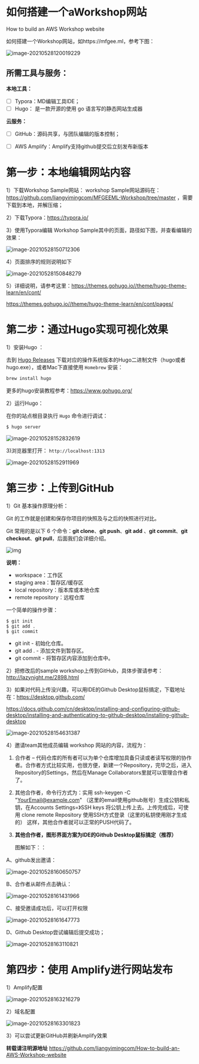 # 如何搭建一个aWorkshop网站

How to build an AWS Workshop website

如何搭建一个Workshop网站，如https://mfgee.ml，参考下图：

![image-20210528120019229](https://raw.githubusercontent.com/liangyimingcom/storage/master/uPic/image-20210528120019229.png)



## 所需工具与服务：

**本地工具：**

- [ ] Typora：MD编辑工具IDE；
- [ ] Hugo： 是一款开源的使用 go 语言写的静态网站生成器

**云服务：**

- [ ] GitHub：源码共享，与团队编辑的版本控制；
- [ ] AWS Amplify：Amplify支持github提交后立刻发布新版本



# 第一步：本地编辑网站内容



1）下载Workshop Sample网站： workshop Sample网站源码在： https://github.com/liangyimingcom/MFGEEML-Workshop/tree/master ，需要下载到本地，并解压缩；

2）下载Typora：https://typora.io/

3）使用Typora编辑 Workshop Sample其中的页面，路径如下图，并查看编辑的效果：

![image-20210528150712306](https://raw.githubusercontent.com/liangyimingcom/storage/master/uPic/image-20210528150712306.png)

4）页面排序的规则说明如下

![image-20210528150848279](https://raw.githubusercontent.com/liangyimingcom/storage/master/uPic/image-20210528150848279.png)

5）详细说明，请参考这里：https://themes.gohugo.io//theme/hugo-theme-learn/en/cont/

https://themes.gohugo.io//theme/hugo-theme-learn/en/cont/pages/





# 第二步：通过Hugo实现可视化效果



1）安装Hugo ：

去到 [Hugo Releases](https://github.com/spf13/hugo/releases) 下载对应的操作系统版本的Hugo二进制文件（hugo或者hugo.exe），或者Mac下直接使用 `Homebrew` 安装：

```bash
brew install hugo
```

更多的hugo安装教程参考：https://www.gohugo.org/



2）运行Hugo：

在你的站点根目录执行 `Hugo` 命令进行调试：

```bash
$ hugo server 
```

![image-20210528152832619](https://raw.githubusercontent.com/liangyimingcom/storage/master/uPic/image-20210528152832619.png)



3)浏览器里打开： `http://localhost:1313`

![image-20210528152911969](https://raw.githubusercontent.com/liangyimingcom/storage/master/uPic/image-20210528152911969.png)



# 第三步：上传到GitHub



1）Git 基本操作原理分析：

Git 的工作就是创建和保存你项目的快照及与之后的快照进行对比。

Git 常用的是以下 6 个命令：**git clone**、**git push**、**git add** 、**git commit**、**git checkout**、**git pull**，后面我们会详细介绍。

![img](https://www.runoob.com/wp-content/uploads/2015/02/git-command.jpg)

**说明：**

- workspace：工作区
- staging area：暂存区/缓存区
- local repository：版本库或本地仓库
- remote repository：远程仓库

一个简单的操作步骤：

```
$ git init    
$ git add .    
$ git commit  
```

- git init - 初始化仓库。
- git add . - 添加文件到暂存区。
- git commit - 将暂存区内容添加到仓库中。

 

2）把修改后的sample workshop上传到GitHub，具体步骤请参考：http://lazynight.me/2898.html

3）如果对代码上传没兴趣，可以用IDE的Github Desktop鼠标搞定，下载地址在：https://desktop.github.com/

https://docs.github.com/cn/desktop/installing-and-configuring-github-desktop/installing-and-authenticating-to-github-desktop/installing-github-desktop

![image-20210528154631387](https://raw.githubusercontent.com/liangyimingcom/storage/master/uPic/image-20210528154631387.png)



4）邀请team其他成员编辑 workshop 网站的内容，流程为：

1. 合作者 – 代码仓库的所有者可以为单个仓库增加具备只读或者读写权限的协作者。合作者方式比较实用，也很方便，新建一个Repository，完毕之后，进入Repository的Settings，然后在Manage Collaborators里就可以管理合作者了。

2. 其他合作者，命令行方式为：实用 ssh-keygen -C "YourEmail@example.com" （这里的email使用github账号）生成公钥和私钥，在Accounts Settings=》SSH keys 将公钥上传上去。上传完成后，可使用 clone remote Repository 使用SSH方式登录（这里的私钥使用刚才生成的） 这样，其他合作者就可以正常的PUSH代码了。

3. **其他合作者，图形界面方案为IDE的Github Desktop鼠标搞定（推荐）**

   图解如下：：

A、github发出邀请：

![image-20210528160650757](https://raw.githubusercontent.com/liangyimingcom/storage/master/uPic/image-20210528160650757.png)

B、合作者从邮件点击确认：

![image-20210528161431966](https://raw.githubusercontent.com/liangyimingcom/storage/master/uPic/image-20210528161431966.png)

C、接受邀请成功后，可以打开权限

![image-20210528161647773](https://raw.githubusercontent.com/liangyimingcom/storage/master/uPic/image-20210528161647773.png)

D、Github Desktop尝试编辑后提交成功；

![image-20210528163110821](https://raw.githubusercontent.com/liangyimingcom/storage/master/uPic/image-20210528163110821.png)





# 第四步：使用 Amplify进行网站发布



1）Amplify配置

![image-20210528163216279](https://raw.githubusercontent.com/liangyimingcom/storage/master/uPic/image-20210528163216279.png)

2）域名配置

![image-20210528163301823](https://raw.githubusercontent.com/liangyimingcom/storage/master/uPic/image-20210528163301823.png)



3）可以尝试更新GitHub并刷新Amplify效果



**转载请注明源地址** https://github.com/liangyimingcom/How-to-build-an-AWS-Workshop-website



